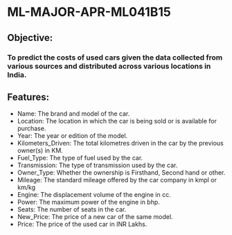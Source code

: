 # ML-MAJOR-APR-ML041B15

## Objective:
### To predict the costs of used cars given the data collected from various sources and distributed across various locations in India.

## Features:

- Name: The brand and model of the car.
- Location: The location in which the car is being sold or is available for purchase.
- Year: The year or edition of the model.
- Kilometers_Driven: The total kilometres driven in the car by the previous owner(s) in KM.
- Fuel_Type: The type of fuel used by the car.
- Transmission: The type of transmission used by the car.
- Owner_Type: Whether the ownership is Firsthand, Second hand or other.
- Mileage: The standard mileage offered by the car company in kmpl or km/kg
- Engine: The displacement volume of the engine in cc.
- Power: The maximum power of the engine in bhp.
- Seats: The number of seats in the car.
- New_Price: The price of a new car of the same model.
- Price: The price of the used car in INR Lakhs.
